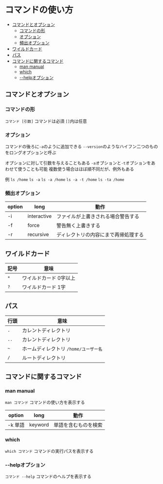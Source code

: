 # コマンドの使い方
- [コマンドとオプション](#コマンドとオプション)
  - [コマンドの形](#コマンドの形)
  - [オプション](#オプション)
  - [頻出オプション](#頻出オプション)
- [ワイルドカード](#ワイルドカード)
- [パス](#パス)
- [コマンドに関するコマンド](#コマンドに関するコマンド)
  - [man manual](#man-manual)
  - [which](#which)
  - [--helpオプション](#--helpオプション)

## コマンドとオプション

### コマンドの形
`コマンド [引数]`
コマンドは必須
`[]`内は任意

### オプション
コマンドの後ろに`-a`のように追加できる
`--version`のようなハイフン二つのものをロングオプションと呼ぶ

オプションに対して引数を与えることもある
`-a`オプションと`-t`オプションをあわせて使うことも可能
複数使う場合はほぼ順不同だが、例外もある

例
`ls /home`
`ls -a`
`ls -a /home`
`ls -a -t /home`
`ls -ta /home`

### 頻出オプション

| option | long        | 動作                                 |
| ------ | ----------- | ------------------------------------ |
| -i     | interactive | ファイルが上書きされる場合警告する   |
| -f     | force       | 警告無く上書きする                   |
| -r     | recursive   | ディレクトリの内容にまで再帰処理する |

## ワイルドカード

| 記号 | 意味                   |
| ---- | ---------------------- |
| `*`  | ワイルドカード 0字以上 |
| `?`  | ワイルドカード 1字     |

## パス

| 行頭 | 意味                                  |
| ---- | ------------------------------------- |
| `.`  | カレントディレクトリ                  |
| `..` | カレントディレクトリ                  |
| `~`  | ホームディレクトリ `/home/ユーザー名` |
| `/`  | ルートディレクトリ                    |

## コマンドに関するコマンド

### man manual
`man コマンド`
コマンドの使い方を表示する

| option  | long    | 動作                 |
| ------- | ------- | -------------------- |
| -k 単語 | keyword | 単語を含むものを検索 |

### which
`which コマンド`
コマンドの実行パスを表示する

### --helpオプション
`コマンド --help`
コマンドのヘルプを表示する
